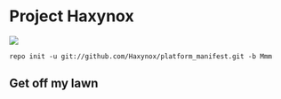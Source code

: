Project Haxynox
===============

![](http://static.guim.co.uk/sys-images/Guardian/Pix/pictures/2014/9/24/1411574454561/03085543-87de-47ab-a4eb-58e7e39d022e-620x372.jpeg)

	repo init -u git://github.com/Haxynox/platform_manifest.git -b Mmm


Get off my lawn
---------------
